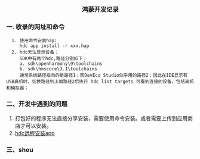 <center> <h3>鸿蒙开发记录 </h3> </center>

### 一. 收录的网址和命令
```text
  1. 使用命令安装hap:
     hdc app install -r xxx.hap
  2. hdc无法显示设备：
     SDK中有两个hdc,路径分别如下：
     a. sdk\openharmony\9\toolchains
     b. sdk\hmscore\3.1\toolchains
     通常系统路径指向的是路径1；而DevEco Studio似乎用的路径2；因此在IDE显示有USB真机时，切换路径到上面路径2后执行 hdc list targets 可看到连接的设备，包括真机和模拟器；
```

### 二、开发中遇到的问题

1. 打包好的程序无法直接分享安装，需要使用命令安装。或者需要上传到应用商店才可以安装。
2. [hdc远程安装app](https://developer.huawei.com/consumer/cn/forum/topic/0204873000578660546?fid=26)


### 三、shou